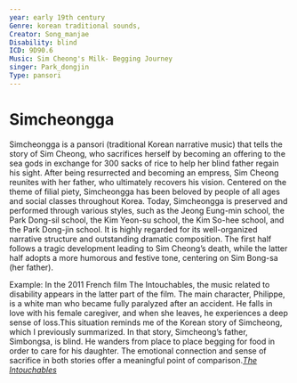 ```yaml
---
year: early 19th century 
Genre: korean traditional sounds, 
Creator: Song_manjae
Disability: blind
ICD: 9D90.6
Music: Sim Cheong's Milk- Begging Journey
singer: Park_dongjin
Type: pansori
---
```


# Simcheongga

Simcheongga is a pansori (traditional Korean narrative music) that tells the story of Sim Cheong, who sacrifices herself by becoming an offering to the sea gods in exchange for 300 sacks of rice to help her blind father regain his sight. After being resurrected and becoming an empress, Sim Cheong reunites with her father, who ultimately recovers his vision.
Centered on the theme of filial piety, Simcheongga has been beloved by people of all ages and social classes throughout Korea.
Today, Simcheongga is preserved and performed through various styles, such as the Jeong Eung-min school, the Park Dong-sil school, the Kim Yeon-su school, the Kim So-hee school, and the Park Dong-jin school.
It is highly regarded for its well-organized narrative structure and outstanding dramatic composition.
The first half follows a tragic development leading to Sim Cheong’s death, while the latter half adopts a more humorous and festive tone, centering on Sim Bong-sa (her father).

Example: In the 2011 French film The Intouchables, the music related to disability appears in the latter part of the film. The main character, Philippe, is a white man who became fully paralyzed after an accident. He falls in love with his female caregiver, and when she leaves, he experiences a deep sense of loss.This situation reminds me of the Korean story of Simcheong, which I previously summarized. In that story, Simcheong’s father, Simbongsa, is blind. He wanders from place to place begging for food in order to care for his daughter. The emotional connection and sense of sacrifice in both stories offer a meaningful point of comparison.[*The lntouchables*](kim_naeun.md)